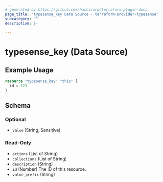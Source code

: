 ```yaml
---
# generated by https://github.com/hashicorp/terraform-plugin-docs
page_title: "typesense_key Data Source - terraform-provider-typesense"
subcategory: ""
description: |-
  
---
```


# typesense_key (Data Source)



## Example Usage

```terraform
resource "typesense_key" "this" {
  id = 123
}
```

<!-- schema generated by tfplugindocs -->
## Schema

### Optional

- `value` (String, Sensitive)

### Read-Only

- `actions` (List of String)
- `collections` (List of String)
- `description` (String)
- `id` (Number) The ID of this resource.
- `value_prefix` (String)
